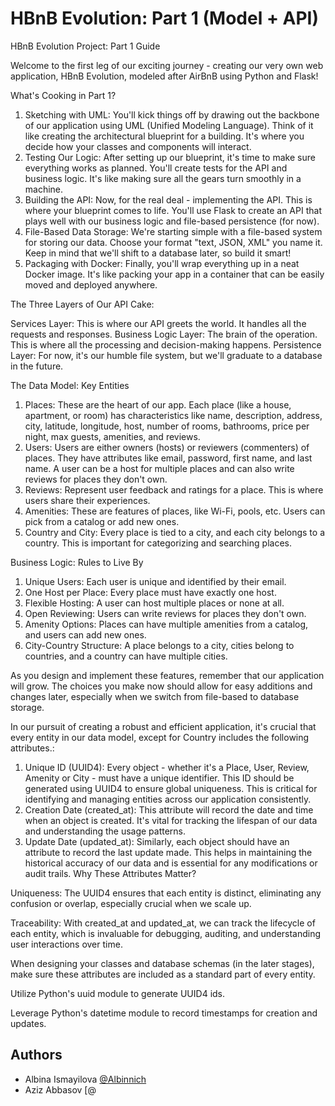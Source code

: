 # HBnB Evolution: Part 1 (Model + API)

HBnB Evolution Project: Part 1 Guide

Welcome to the first leg of our exciting journey - creating our very own web application, HBnB Evolution, modeled after AirBnB using Python and Flask!

What's Cooking in Part 1?

1. Sketching with UML: You'll kick things off by drawing out the backbone of our application using UML (Unified Modeling Language). Think of it like creating the architectural blueprint for a building. It's where you decide how your classes and components will interact.
2. Testing Our Logic: After setting up our blueprint, it's time to make sure everything works as planned. You'll create tests for the API and business logic. It's like making sure all the gears turn smoothly in a machine.
3. Building the API: Now, for the real deal - implementing the API. This is where your blueprint comes to life. You'll use Flask to create an API that plays well with our business logic and file-based persistence (for now).
4. File-Based Data Storage: We're starting simple with a file-based system for storing our data. Choose your format "text, JSON, XML" you name it. Keep in mind that we'll shift to a database later, so build it smart!
5. Packaging with Docker: Finally, you'll wrap everything up in a neat Docker image. It's like packing your app in a container that can be easily moved and deployed anywhere.

The Three Layers of Our API Cake:

Services Layer: This is where our API greets the world. It handles all the requests and responses.
Business Logic Layer: The brain of the operation. This is where all the processing and decision-making happens.
Persistence Layer: For now, it's our humble file system, but we'll graduate to a database in the future.

The Data Model: Key Entities

1. Places: These are the heart of our app. Each place (like a house, apartment, or room) has characteristics like name, description, address, city, latitude, longitude, host, number of rooms, bathrooms, price per night, max guests, amenities, and reviews.
2. Users: Users are either owners (hosts) or reviewers (commenters) of places. They have attributes like email, password, first name, and last name. A user can be a host for multiple places and can also write reviews for places they don't own.
3. Reviews: Represent user feedback and ratings for a place. This is where users share their experiences.
4. Amenities: These are features of places, like Wi-Fi, pools, etc. Users can pick from a catalog or add new ones.
5. Country and City: Every place is tied to a city, and each city belongs to a country. This is important for categorizing and searching places.

Business Logic: Rules to Live By

1. Unique Users: Each user is unique and identified by their email.
2. One Host per Place: Every place must have exactly one host.
3. Flexible Hosting: A user can host multiple places or none at all.
4. Open Reviewing: Users can write reviews for places they don't own.
5. Amenity Options: Places can have multiple amenities from a catalog, and users can add new ones.
6. City-Country Structure: A place belongs to a city, cities belong to countries, and a country can have multiple cities.

As you design and implement these features, remember that our application will grow. The choices you make now should allow for easy additions and changes later, especially when we switch from file-based to database storage.

In our pursuit of creating a robust and efficient application, it's crucial that every entity in our data model, except for Country includes the following attributes.:

1. Unique ID (UUID4): Every object - whether it's a Place, User, Review, Amenity or City - must have a unique identifier. This ID should be generated using UUID4 to ensure global uniqueness. This is critical for identifying and managing entities across our application consistently.
2. Creation Date (created_at): This attribute will record the date and time when an object is created. It's vital for tracking the lifespan of our data and understanding the usage patterns.
3. Update Date (updated_at): Similarly, each object should have an attribute to record the last update made. This helps in maintaining the historical accuracy of our data and is essential for any modifications or audit trails.
Why These Attributes Matter?

Uniqueness: The UUID4 ensures that each entity is distinct, eliminating any confusion or overlap, especially crucial when we scale up.

Traceability: With created_at and updated_at, we can track the lifecycle of each entity, which is invaluable for debugging, auditing, and understanding user interactions over time.

When designing your classes and database schemas (in the later stages), make sure these attributes are included as a standard part of every entity.

Utilize Python's uuid module to generate UUID4 ids.

Leverage Python's datetime module to record timestamps for creation and updates.




## Authors

- Albina Ismayilova [@Albinnich](https://www.github.com/Albinnich)
- Aziz Abbasov [@


